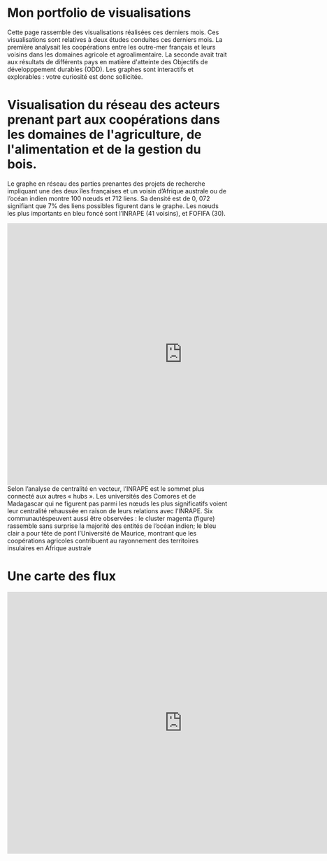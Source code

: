 # Mon portfolio de visualisations
Cette page rassemble des visualisations réalisées ces derniers mois. Ces visualisations sont relatives à deux études conduites ces derniers mois. La première analysait les coopérations entre les outre-mer français et leurs voisins dans les domaines agricole et agroalimentaire. La seconde avait trait aux résultats de différents pays en matière d'atteinte des Objectifs de développpement durables (ODD). Les graphes sont interactifs et explorables : votre curiosité est donc sollicitée.

# Visualisation du réseau des acteurs prenant part aux coopérations dans les domaines de l'agriculture, de l'alimentation et de la gestion du bois.
Le graphe en réseau des parties prenantes des projets de recherche impliquant une des deux îles françaises et un voisin d’Afrique australe ou de l’océan indien montre 100 nœuds et 712 liens. Sa densité est de 0, 072 signifiant que 7% des liens possibles figurent dans le graphe. Les nœuds les plus importants en bleu foncé sont l’INRAPE (41 voisins), et FOFIFA (30).
<iframe
  width="800"
  height="600"
  src="https://ouestware.gitlab.io/retina/beta/#/embed/?url=https%3A%2F%2Fgist.githubusercontent.com%2FNath76%2F924056d3fd23c0f23df618c3dd6a791f%2Fraw%2Fc95eb1d51b32aad9f10294a7ad03b8b5bf64e5d1%2Fnetwork-3317c34f-7cd.gexf&r=v&n=21&ls=8&le=8"
  frameBorder="0"
  title="Retina"
  allowFullScreen
></iframe>
Selon l’analyse de centralité en vecteur, l’INRAPE est le sommet plus connecté aux autres « hubs ». Les universités des Comores et de Madagascar qui ne figurent pas parmi les nœuds les plus significatifs voient leur centralité rehaussée en raison de leurs relations avec l’INRAPE. Six communautéspeuvent aussi être observées : le cluster magenta (figure) rassemble sans surprise la majorité des entités de l’océan indien; le bleu clair a pour tête de pont l’Université de Maurice, montrant que les coopérations agricoles contribuent au rayonnement des territoires insulaires en Afrique australe

# Une carte des flux 
<iframe width="800" height="600" src="https://www.flowmap.blue/1R5ysJjN1mwh_TcXw3lJWLhOrTrWOTfcoz1ZWiL51_t8/embed" frameborder="0" allowfullscreen></iframe>

